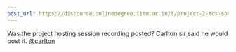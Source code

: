 ```yaml
---
post_url: https://discourse.onlinedegree.iitm.ac.in/t/project-2-tds-solver-discussion-thread/169029/165
---
```

Was the project hosting session recording posted? Carlton sir said he would post it. [@carlton](/u/carlton)